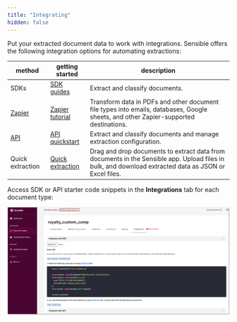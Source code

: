 ```yaml
---
title: "Integrating"
hidden: false
---
```


Put your extracted document data to work with integrations. Sensible offers the following integration options for automating extractions: 

| method                         | getting started                               | description                                                  |
| ------------------------------ | --------------------------------------------- | ------------------------------------------------------------ |
| SDKs | [SDK guides](doc:sdk-guides) | Extract and classify documents. |
| [Zapier](doc:zapier)           | [Zapier tutorial](doc:zapier-getting-started) | Transform data in PDFs and other document file types into emails, databases, Google sheets, and other Zapier-supported destinations. |
| [API](ref:choosing-an-endpoint) | [API quickstart](doc:quickstart)              | Extract and classify documents and manage extraction configuration. |
| Quick extraction | [Quick extraction](doc:quick-extraction) | Drag and drop documents to extract data from documents in the Sensible app.  Upload files in bulk, and download extracted data as JSON or Excel files. |

Access SDK or API starter code snippets in the **Integrations** tab for each document type:

![Click to enlarge](https://raw.githubusercontent.com/sensible-hq/sensible-docs/main/readme-sync/assets/v0/images/final/integrations_tab.png)



